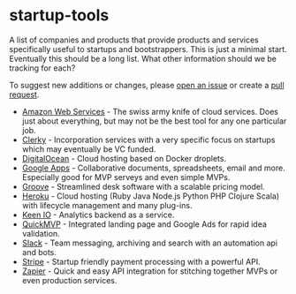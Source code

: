 # startup-tools
A list of companies and products that provide products and services specifically useful to startups and bootstrappers. This is just a minimal start. Eventually this should be a long list. What other information should we be tracking for each?

To suggest new additions or changes, please [open an issue](https://github.com/BrightCanopy/startup-tools/issues) or create a [pull request](https://github.com/BrightCanopy/startup-tools/compare). 

 - [Amazon Web Services](https://aws.amazon.com) - The swiss army knife of cloud services. Does just about everything, but may not be the best tool for any one particular job.
 - [Clerky](https://www.clerky.com/) - Incorporation services with a very specific focus on startups which may eventually be VC funded.
 - [DigitalOcean](https://www.digitalocean.com) - Cloud hosting based on Docker droplets.
 - [Google Apps](https://www.google.com/work/apps/business) - Collaborative documents, spreadsheets, email and more. Especially good for MVP serveys and even simple MVPs.
 - [Groove](https://www.groovehq.com/) - Streamlined desk software with a scalable pricing model.
 - [Heroku](https://www.heroku.com) - Cloud hosting (Ruby  Java  Node.js  Python  PHP Clojure  Scala) with lifecycle management and many plug-ins.
 - [Keen IO](https://keen.io/) - Analytics backend as a service.
 - [QuickMVP](https://quickmvp.com) - Integrated landing page and Google Ads for rapid idea validation.
 - [Slack](https://slack.com) - Team messaging, archiving and search with an automation api and bots.
 - [Stripe](https://stripe.com/) - Startup friendly payment processing with a powerful API.
 - [Zapier](https://zapier.com/) - Quick and easy API integration for stitching together MVPs or even production services.
